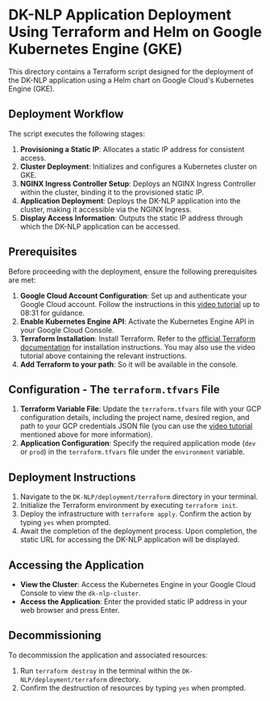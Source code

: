 
# DK-NLP Application Deployment Using Terraform and Helm on Google Kubernetes Engine (GKE)

This directory contains a Terraform script designed for the deployment of the DK-NLP application using a Helm chart on Google Cloud's Kubernetes Engine (GKE).

## Deployment Workflow

The script executes the following stages:

1. **Provisioning a Static IP**: Allocates a static IP address for consistent access.
2. **Cluster Deployment**: Initializes and configures a Kubernetes cluster on GKE.
3. **NGINX Ingress Controller Setup**: Deploys an NGINX Ingress Controller within the cluster, binding it to the provisioned static IP.
4. **Application Deployment**: Deploys the DK-NLP application into the cluster, making it accessible via the NGINX Ingress.
5. **Display Access Information**: Outputs the static IP address through which the DK-NLP application can be accessed.

## Prerequisites

Before proceeding with the deployment, ensure the following prerequisites are met:

1. **Google Cloud Account Configuration**: Set up and authenticate your Google Cloud account. Follow the instructions in this [video tutorial](https://www.youtube.com/watch?v=VCayKl82Lt8&t=2645s) up to 08:31 for guidance.
2. **Enable Kubernetes Engine API**: Activate the Kubernetes Engine API in your Google Cloud Console.
3. **Terraform Installation**: Install Terraform. Refer to the [official Terraform documentation](https://www.terraform.io/downloads.html) for installation instructions. You may also use the video tutorial above containing the relevant instructions. 
4. **Add Terraform to  your path**: So it will be available in the console.

## Configuration - The `terraform.tfvars` File

1. **Terraform Variable File**: Update the `terraform.tfvars` file with your GCP configuration details, including the project name, desired region, and path to your GCP credentials JSON file (you can use the [video tutorial](https://www.youtube.com/watch?v=VCayKl82Lt8&t=2645s) mentioned above for more information).
2. **Application Configuration**: Specify the required application mode (`dev` or `prod`) in the `terraform.tfvars` file under the `environment` variable.

## Deployment Instructions

1. Navigate to the `DK-NLP/deployment/terraform` directory in your terminal.
2. Initialize the Terraform environment by executing `terraform init`.
3. Deploy the infrastructure with `terraform apply`. Confirm the action by typing `yes` when prompted.
4. Await the completion of the deployment process. Upon completion, the static URL for accessing the DK-NLP application will be displayed.

## Accessing the Application

- **View the Cluster**: Access the Kubernetes Engine in your Google Cloud Console to view the `dk-nlp-cluster`.
- **Access the Application**: Enter the provided static IP address in your web browser and press Enter.

## Decommissioning

To decommission the application and associated resources:

1. Run `terraform destroy` in the terminal within the  `DK-NLP/deployment/terraform` directory.
2. Confirm the destruction of resources by typing `yes` when prompted.
